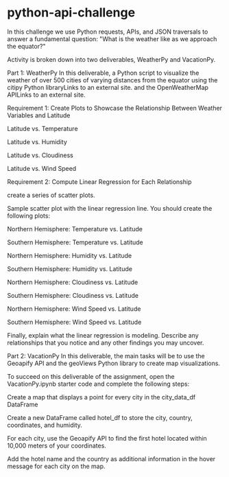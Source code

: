 # python-api-challenge

In this challenge we use Python requests, APIs, and JSON traversals to answer a fundamental question: "What is the weather like as we approach the equator?" 

Activity is broken down into two deliverables, WeatherPy and VacationPy.

Part 1: WeatherPy
In this deliverable, a Python script to visualize the weather of over 500 cities of varying distances from the equator using the citipy Python libraryLinks to an external site. and the OpenWeatherMap APILinks to an external site.

Requirement 1: Create Plots to Showcase the Relationship Between Weather Variables and Latitude

Latitude vs. Temperature

Latitude vs. Humidity

Latitude vs. Cloudiness

Latitude vs. Wind Speed

Requirement 2: Compute Linear Regression for Each Relationship

create a series of scatter plots. 

Sample scatter plot with the linear regression line.
You should create the following plots:

Northern Hemisphere: Temperature vs. Latitude

Southern Hemisphere: Temperature vs. Latitude

Northern Hemisphere: Humidity vs. Latitude

Southern Hemisphere: Humidity vs. Latitude

Northern Hemisphere: Cloudiness vs. Latitude

Southern Hemisphere: Cloudiness vs. Latitude

Northern Hemisphere: Wind Speed vs. Latitude

Southern Hemisphere: Wind Speed vs. Latitude

Finally, explain what the linear regression is modeling. Describe any relationships that you notice and any other findings you may uncover.

Part 2: VacationPy
In this deliverable, the main tasks will be to use the Geoapify API and the geoViews Python library to create map visualizations.

To succeed on this deliverable of the assignment, open the VacationPy.ipynb starter code and complete the following steps:

Create a map that displays a point for every city in the city_data_df DataFrame


Create a new DataFrame called hotel_df to store the city, country, coordinates, and humidity.

For each city, use the Geoapify API to find the first hotel located within 10,000 meters of your coordinates.

Add the hotel name and the country as additional information in the hover message for each city on the map.